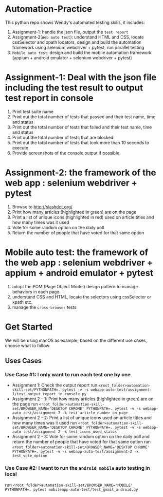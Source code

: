 # Automation-Practice
This python repo shows Wendy's automated testing skills, it includes:
1. Assignment-1: handle the json file, output the `test report` 
2. Assignment-2(`Web auto test`): understand HTML and CSS, locate cssSelector and xpath locators, design and build the automation framework using selenium webdriver + pytest, run parallel testing
3. `Mobile auto test`: design and build the mobile automation framework (appium  + android emulator + selenium webdriver + pytest)

# Assignment-1: Deal with the json file including the test result to output test report in console  
1. Print test suite name
2. Print out the total number of tests that passed and their test name, time and status
3. Print out the total number of tests that failed and their test name, time and status
4. Print out the total number of tests that are blocked
5. Print out the total number of tests that took more than 10 seconds to execute
6. Provide screenshots of the console output if possible

# Assignment-2: the framework of the web app : selenium webdriver + pytest
1. Browse to http://slashdot.org/
2. Print how many articles (highlighted in green) are on the page
3. Print a list of unique icons (highlighted in red) used on article titles and how many times was
it used
4. Vote for some random option on the daily poll
5. Return the number of people that have voted for that same option

# Mobile auto test: the framework of the web app : selenium webdriver + appium + android emulator + pytest
1. adopt the POM (Page Object Model) design pattern to manage behaviors in each page.
2. understand CSS and HTML, locate the selectors using cssSelector or xpath etc.
3. manage the `cross-browser` tests

# Get Started
We will be using macOS as example, based on the different use cases, choose what to follow:

## Uses Cases

### Use Case #1: I only want to run each test one by one
  * Assignment 1: Check the output report
  run ``<root_folder>automation-skill-set/PYTHONPATH=. pytest -v -s webapp-auto-test/assignment-1/test_output_report_in_console.py``
  * Assignment 2 - 1: Print how many articles (highlighted in green) are on the page
  run ``<root_folder>automation-skill-set/BROWSER_NAME='DESKTOP CHROME' PYTHONPATH=. pytest -v -s webapp-auto-test/assignment-2 -k test_article_number_on_page``
  * Assignment 2 - 2: Print a list of unique icons used on article titles and how many times was
it used
  run ``<root_folder>automation-skill-set/BROWSER_NAME='DESKTOP CHROME' PYTHONPATH=. pytest -v -s webapp-auto-test/assignment-2 -k test_icons_used_status``
  * Assignment 2 - 3: Vote for some random option on the daily poll and return the number of people that have voted for that same option
  run ``<root_folder>automation-skill-set/BROWSER_NAME='DESKTOP CHROME' PYTHONPATH=. pytest -v -s webapp-auto-test/assignment-2 -k test_vote_option``
    
### Use Case #2: I want to run the `android mobile` auto testing in local
  run ``<root_folder>automation-skill-set/BROWSER_NAME='MOBILE' PYTHONPATH=. pytest mobileapp-auto-test/test_gmail_android.py``


